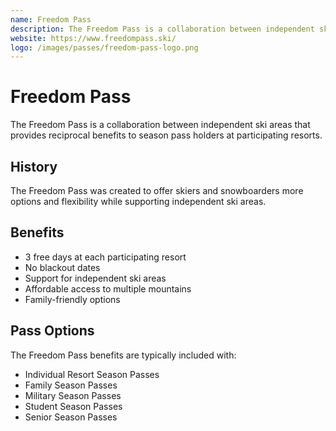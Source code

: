 ```yaml
---
name: Freedom Pass
description: The Freedom Pass is a collaboration between independent ski areas offering reciprocal benefits to season pass holders.
website: https://www.freedompass.ski/
logo: /images/passes/freedom-pass-logo.png
---
```


# Freedom Pass

The Freedom Pass is a collaboration between independent ski areas that provides reciprocal benefits to season pass holders at participating resorts.

## History

The Freedom Pass was created to offer skiers and snowboarders more options and flexibility while supporting independent ski areas.

## Benefits

- 3 free days at each participating resort
- No blackout dates
- Support for independent ski areas
- Affordable access to multiple mountains
- Family-friendly options

## Pass Options

The Freedom Pass benefits are typically included with:
- Individual Resort Season Passes
- Family Season Passes
- Military Season Passes
- Student Season Passes
- Senior Season Passes